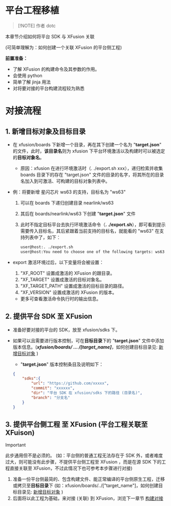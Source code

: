 # 平台工程移植

> [!NOTE] 作者
> dotc

本章节介绍如何将平台 SDK 与 XFusion 关联

(可简单理解为：如何创建一个关联 XFusion 的平台侧工程)

**前置准备：**

- 了解 XFusion 的构建命令及其参数的作用。
- 会使用 python
- 简单了解 jinja 用法
- 对将要对接的平台构建流程较为熟悉

# 对接流程

## 1. 新增目标对象及目标目录

- 在 xfusion/boards 下新增一个目录，再在其下创建一个名为 "**target.json**" 的文件，此时，**该目录名**则为 xfusion 下平台环境激活以及构建时可以被选定的**目标对象名**。

  - 原因：xfusion 在进行环境激活时（. ./export.sh xxx），递归检索并收集 boards 目录下的存在 "target.json" 文件的目录的名字，将其所在的目录名加入到可激活、可构建的目标对象列表中。

- 例：将要新增 星闪芯片 ws63 的支持，目标名为 "ws63"

  1.  可以在 boards 下递归创建目录 nearlink/ws63
  1.  其后在 boards/nearlink/ws63 下创建 "**target.json**" 文件
  1.  此时不指定目标平台去执行环境激活命令（**. ./export.sh**），即可看到提示需要传入目标名，其后紧跟着当前支持的目标名，就能看的 "ws63" 在支持列表中了，如下：

      ```Bash
      user@host:. ./export.sh
      user@host:You need to choose one of the following targets: ws63 bs21 esp32
      ```

- export 激活环境过后，以下变量将会被设置：
  1. "XF_ROOT" 设置成激活的 XFusion 的跟目录。
  1. "XF_TARGET" 设置成激活的目标对象名。
  1. "XF_TARGET_PATH" 设置成激活的目标目录的路径。
  1. "XF_VERSION" 设置成激活的 XFusion 的版本。
  - 更多可查看激活命令执行时的输出信息。

## 2. 提供平台 SDK 至 XFusion

- 准备好要对接的平台的 SDK，放至 xfusion/sdks 下。
- 如果可以且需要进行版本控制，可在**目标目录**下的 "**target.json**" 文件中添加版本信息。(**_xfusion/boards/ ... /[target_name]_**，如何创建目标目录见: [新增目标对象](#1-新增目标对象) )

  - "**target.json**" 版本控制条目及说明如下：

  ```Json
  {
      "sdks":{
          "url": "https://github.com/xxxxx",
          "commit": "xxxxxx",
          "dir": "平台 SDK 在 xfusion/sdks 下的路径 (目录名)",
          "branch": "分支名"
      }
  }
  ```

## 3. 提供平台侧工程 至 XFusion (平台工程关联至 XFuison)

> [!IMPORTANT]
> 此步通用但不是必须的。
> (如：平台侧的普通工程无法存在于 SDK 外，或者难度过大，则可能没有此步骤，不提供平台侧工程至 XFusion ，而是在源 SDK 下的工程直接关联至 XFusion，不过此情况下也可参考本步骤进行对接)

1. 准备一份平台侧最简的、包含构建文件、能正常编译的平台侧原生工程，迁移或拷贝至**目标目录**下 (如：xfusion/boards/../["target_name"]，如何创建目标目录见: [新增目标对象](#1-新增目标对象) )
1. 后面将以此工程为基础，来对接 (关联) 到 XFusion，浏览下一章节 [构建对接](./porting_xfusion_build.md)
